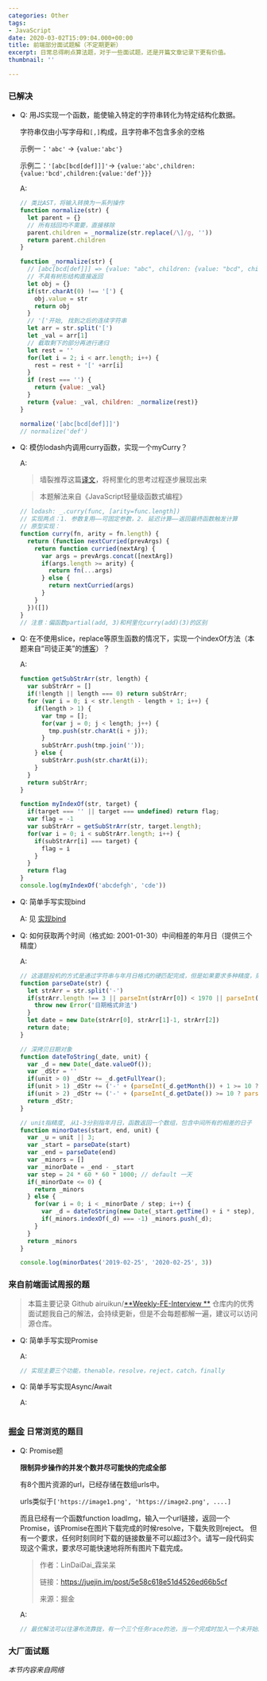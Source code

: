 ```yaml
---
categories: Other
tags:
- JavaScript
date: 2020-03-02T15:09:04.000+00:00
title: 前端部分面试题解（不定期更新）
excerpt: 日常总得刷点算法题，对于一些面试题，还是开篇文章记录下更有价值。
thumbnail: ''

---
```

### 已解决

* Q: 用JS实现一个函数，能使输入特定的字符串转化为特定结构化数据。

  字符串仅由小写字母和`[,]`构成，且字符串不包含多余的空格

  示例一：`'abc'` -> `{value:'abc'}`

  示例二：`'[abc[bcd[def]]]'`-> `{value:'abc',children:{value:'bcd',children:{value:'def'}}}`

  A:

  ```javascript
  // 类比AST，将输入转换为一系列操作
  function normalize(str) {
    let parent = {}
    // 所有括回均不需要，直接移除
    parent.children = _normalize(str.replace(/\]/g, ''))
    return parent.children
  }
  
  function _normalize(str) {
    // [abc[bcd[def]]] => {value: "abc", children: {value: "bcd", children: {value: "def"}}}
    // 不具有树形结构直接返回
    let obj = {}
    if(str.charAt(0) !== '[') {
      obj.value = str
      return obj
    }
    // '['开始, 找到之后的连续字符串
    let arr = str.split('[')
    let _val = arr[1]
    // 截取剩下的部分再进行递归
    let rest = ''
    for(let i = 2; i < arr.length; i++) {
      rest = rest + '[' +arr[i]
    }
    if (rest === '') {
      return {value: _val}
    }
    return {value: _val, children: _normalize(rest)}
  }
  
  normalize('[abc[bcd[def]]]')
  // normalize('def')
  ```
  
* Q: 模仿lodash内调用curry函数，实现一个myCurry？

  A:

  > 墙裂推荐这篇[译文](https://www.jianshu.com/p/822c4bfeb8a9)，将柯里化的思考过程逐步展现出来
  
  > 本题解法来自《JavaScript轻量级函数式编程》

  ```javascript
  // lodash: _.curry(func, [arity=func.length])
  // 实现两点：1. 参数复用——可固定参数，2. 延迟计算——返回最终函数触发计算
  // 原型实现：
  function curry(fn, arity = fn.length) {
    return (function nextCurried(prevArgs) {
      return function curried(nextArg) {
        var args = prevArgs.concat([nextArg])
        if(args.length >= arity) {
          return fn(...args)
        } else {
          return nextCurried(args)
        }
      }
    })([])
  }
  // 注意：偏函数partial(add, 3)和柯里化curry(add)(3)的区别
  ```
  
* Q: 在不使用slice，replace等原生函数的情况下，实现一个indexOf方法（本题来自“司徒正美”的[博客](https://www.cnblogs.com/rubylouvre/archive/2011/08/19/2144894.html)）？

  A:
  ```javascript
  function getSubStrArr(str, length) {
    var subStrArr = []
    if(!length || length === 0) return subStrArr;
    for (var i = 0; i < str.length - length + 1; i++) {
      if(length > 1) {
        var tmp = [];
        for(var j = 0; j < length; j++) {
          tmp.push(str.charAt(i + j));
        }
        subStrArr.push(tmp.join(''));
      } else {
        subStrArr.push(str.charAt(i));
      }
    }
    return subStrArr;
  }

  function myIndexOf(str, target) {
    if(target === '' || target === undefined) return flag;
    var flag = -1
    var subStrArr = getSubStrArr(str, target.length);
    for(var i = 0; i < subStrArr.length; i++) {
      if(subStrArr[i] === target) {
        flag = i
      }
    }
    return flag
  }
  console.log(myIndexOf('abcdefgh', 'cde'))
  ```
  
* Q: 简单手写实现bind

  A: 见 [实现bind](https://blog.sparking.app/post?id=fe%252Fspeaking-javascript-%25E9%2598%2585%25E8%25AF%25BB%25E7%25AC%2594%25E8%25AE%25B0-%25E4%25B8%2589)
  
* Q: 如何获取两个时间（格式如: 2001-01-30）中间相差的年月日（提供三个精度）

  A:
  ```javascript
  // 这道题投机的方式是通过字符串与年月日格式的硬匹配完成，但是如果要求多种精度，则需要很繁琐，建议使用Date
  function parseDate(str) {
    let strArr = str.split('-')
    if(strArr.length !== 3 || parseInt(strArr[0]) < 1970 || parseInt(strArr[1]) > 11 || parseInt(strArr[2]) > 31 ) { // 简单处理，兼容如果当月没有此日期
      throw new Error('日期格式非法')
    }
    let date = new Date(strArr[0], strArr[1]-1, strArr[2])
    return date;
  }

  // 深拷贝日期对象
  function dateToString(_date, unit) {
    var _d = new Date(_date.valueOf());
    var _dStr = ''
    if(unit > 0) _dStr += _d.getFullYear();
    if(unit > 1) _dStr += ('-' + (parseInt(_d.getMonth()) + 1 >= 10 ? (parseInt(_d.getMonth()) + 1).toString() : '0' + (parseInt(_d.getMonth()) + 1).toString()));
    if(unit > 2) _dStr += ('-' + (parseInt(_d.getDate()) >= 10 ? parseInt(_d.getDate()).toString() : '0' + parseInt(_d.getDate()).toString()));
    return _dStr;
  }

  // unit指精度, 从1-3分别指年月日，函数返回一个数组，包含中间所有的相差的日子
  function minorDates(start, end, unit) {
    var _u = unit || 3;
    var _start = parseDate(start)
    var _end = parseDate(end)
    var _minors = []
    var _minorDate = _end - _start
    var step = 24 * 60 * 60 * 1000; // default 一天
    if(_minorDate <= 0) {
      return _minors
    } else {
      for(var i = 0; i < _minorDate / step; i++) {
        var _d = dateToString(new Date(_start.getTime() + i * step), unit)
        if(_minors.indexOf(_d) === -1) _minors.push(_d);
      }
    }
    return _minors
  }

  console.log(minorDates('2019-02-25', '2020-02-25', 3))
  ```

### 来自前端面试周报的题

> 本篇主要记录 Github airuikun/[**Weekly-FE-Interview **](https://github.com/airuikun/Weekly-FE-Interview) 仓库内的优秀面试题我自己的解法，会持续更新，但是不会每题都解一遍，建议可以访问源仓库。

* Q: 简单手写实现Promise

  A:

  ```javascript
  // 实现主要三个功能，thenable，resolve，reject，catch，finally
  ```
* Q: 简单手写实现Async/Await

  A:

  ```javascript
  
  ```

### [掘金](https://juejin.im/) 日常浏览的题目

* Q: Promise题

  **限制异步操作的并发个数并尽可能快的完成全部**

  有8个图片资源的url，已经存储在数组urls中。

  urls类似于`['https://image1.png', 'https://image2.png', ....]`

  而且已经有一个函数function loadImg，输入一个url链接，返回一个Promise，该Promise在图片下载完成的时候resolve，下载失败则reject。
  但有一个要求，任何时刻同时下载的链接数量不可以超过3个。请写一段代码实现这个需求，要求尽可能快速地将所有图片下载完成。

  > 作者：LinDaiDai_霖呆呆
  >
  > 链接：https://juejin.im/post/5e58c618e51d4526ed66b5cf
  >
  > 来源：掘金

  A:

  ```javascript
  // 最优解法可以往瀑布流靠拢，有一个三个任务race的池，当一个完成时加入一个未开始的开始。
  ```

### 大厂面试题

_本节内容来自网络_
